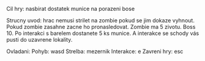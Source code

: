Cil hry: nasbirat dostatek munice na porazeni bose

Strucny uvod: hrac nemusi strilet na zombie pokud se jim dokaze vyhnout. Pokud zombie zasahne zacne ho pronasledovat. 
Zombie ma 5 zivotu. Boss 10. Po interakci s barelem dostanete 5 ks munice. A interakce se schody vás pusti do uzavrene lokality.

Ovladani: Pohyb: wasd	Strelba: mezernik	Interakce: e	Zavreni hry: esc
